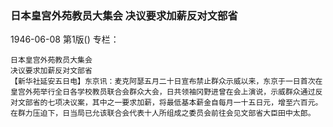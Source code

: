 ### 日本皇宫外苑教员大集会  决议要求加薪反对文部省

1946-06-08
第1版()
专栏：

    日本皇宫外苑教员大集会
    决议要求加薪反对文部省
    【新华社延安五日电】东京讯：麦克阿瑟五月二十日宣布禁止群众示威以来，东京于一日首次在皇宫外苑举行全日各学校教员联合会群众大会，日共领袖冈野进曾在会上演说，示威群众通过反对文部省的七项决议案，其中之一要求加薪，将最低基本薪金自每月一十五日元，增至六百元。在群力压迫下，日当局已允该联合会代表十人所组成之委员会前往会见文部省大臣田中太郎。
